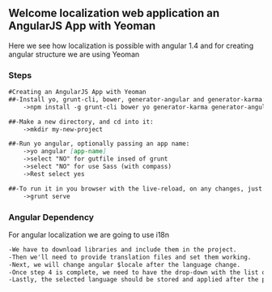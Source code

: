 ## Welcome localization web application an AngularJS App with Yeoman

Here we see how localization is possible with angular 1.4 and for creating angular structure we are using Yeoman

### Steps

```markdown
#Creating an AngularJS App with Yeoman
##-Install yo, grunt-cli, bower, generator-angular and generator-karma: (For First Time)
    ->npm install -g grunt-cli bower yo generator-karma generator-angular

##-Make a new directory, and cd into it:
    ->mkdir my-new-project

##-Run yo angular, optionally passing an app name:
    ->yo angular [app-name]
    ->select "NO" for gutfile insed of grunt
    ->select "NO" for use Sass (with compass)
    ->Rest select yes

##-To run it in you browser with the live-reload, on any changes, just run:
    ->grunt serve
```

### Angular Dependency

For angular localization we are going to use i18n

```markdown
-We have to download libraries and include them in the project.
-Then we'll need to provide translation files and set them working.
-Next, we will change angular $locale after the language change.
-Once step 4 is complete, we need to have the drop-down with the list of languages to select from.
-Lastly, the selected language should be stored and applied after the page reloads.
```

